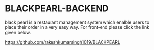 # BLACKPEARL-BACKEND
black pearl  is a restaurant management system which enalble users to place their order in a very easy way.
For front-end please click the link given below.

https://github.com/rakeshkumarsingh1019/BLACKPEARL
